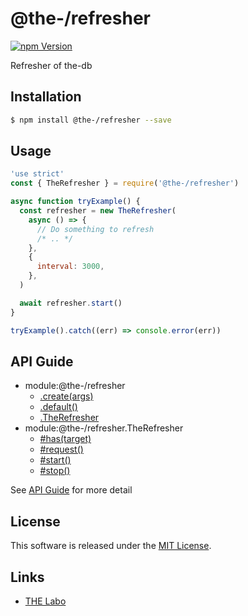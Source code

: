 @the-/refresher
==========

<!---
This file is generated by @the-/templates. Do not update manually.
--->

<!-- Badge Start -->
<a name="badges"></a>

[![npm Version][bd_npm_shield_url]][bd_npm_url]

[bd_repo_url]: https://github.com/the-labo/the
[bd_npm_url]: http://www.npmjs.org/package/@the-/refresher
[bd_npm_shield_url]: http://img.shields.io/npm/v/@the-/refresher.svg?style=flat

<!-- Badge End -->


<!-- Description Start -->
<a name="description"></a>

Refresher of the-db

<!-- Description End -->


<!-- Overview Start -->
<a name="overview"></a>




<!-- Overview End -->


<!-- Sections Start -->
<a name="sections"></a>

<!-- Section from "doc/readme/01.Installation.md.hbs" Start -->

<a name="section-doc-readme-01-installation-md"></a>

Installation
-----

```bash
$ npm install @the-/refresher --save
```


<!-- Section from "doc/readme/01.Installation.md.hbs" End -->

<!-- Section from "doc/readme/02.Usage.md.hbs" Start -->

<a name="section-doc-readme-02-usage-md"></a>

Usage
---------

```javascript
'use strict'
const { TheRefresher } = require('@the-/refresher')

async function tryExample() {
  const refresher = new TheRefresher(
    async () => {
      // Do something to refresh
      /* .. */
    },
    {
      interval: 3000,
    },
  )

  await refresher.start()
}

tryExample().catch((err) => console.error(err))

```


<!-- Section from "doc/readme/02.Usage.md.hbs" End -->


<!-- Sections Start -->

<a name="api"></a>

## API Guide


- module:@the-/refresher
  - [.create(args)](./doc/api/api.md#module_@the-/refresher.create)
  - [.default()](./doc/api/api.md#module_@the-/refresher.default)
  - [.TheRefresher](./doc/api/api.md#module_@the-/refresher.TheRefresher)
- module:@the-/refresher.TheRefresher
  - [#has(target)](./doc/api/api.md#module_@the-/refresher.TheRefresher#has)
  - [#request()](./doc/api/api.md#module_@the-/refresher.TheRefresher#request)
  - [#start()](./doc/api/api.md#module_@the-/refresher.TheRefresher#start)
  - [#stop()](./doc/api/api.md#module_@the-/refresher.TheRefresher#stop)

See [API Guide](./doc/api/api.md) for more detail


<!-- LICENSE Start -->
<a name="license"></a>

License
-------
This software is released under the [MIT License](https://github.com/the-labo/the/blob/master/LICENSE).

<!-- LICENSE End -->


<!-- Links Start -->
<a name="links"></a>

Links
------

+ [THE Labo][the_labo_url]

[the_labo_url]: https://github.com/the-labo

<!-- Links End -->

